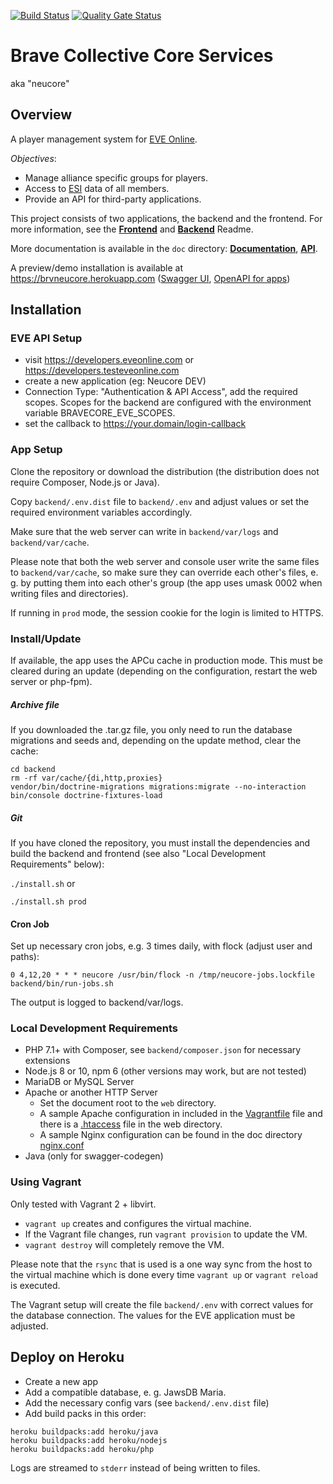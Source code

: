 [![Build Status](https://travis-ci.com/bravecollective/brvneucore.svg?branch=master)](https://travis-ci.com/bravecollective/brvneucore)
[![Quality Gate Status](https://sonarcloud.io/api/project_badges/measure?project=brvneucore&metric=alert_status)](https://sonarcloud.io/dashboard?id=brvneucore)

# Brave Collective Core Services

aka "neucore"

## Overview

A player management system for [EVE Online](https://www.eveonline.com/).

*Objectives*:
- Manage alliance specific groups for players.
- Access to [ESI](http://esi.evetech.net) data of all members.
- Provide an API for third-party applications.

This project consists of two applications, the backend and the frontend.
For more information, see the [**Frontend**](frontend/README.md) and [**Backend**](backend/README.md) Readme.

More documentation is available in the `doc` directory: 
[**Documentation**](doc/documentation.md), [**API**](doc/API.md).

A preview/demo installation is available at https://brvneucore.herokuapp.com
([Swagger UI](https://brvneucore.herokuapp.com/api),
[OpenAPI for apps](https://brvneucore.herokuapp.com/application-api.json))

## Installation

### EVE API Setup

- visit https://developers.eveonline.com or https://developers.testeveonline.com
- create a new application (eg: Neucore DEV)
- Connection Type: "Authentication & API Access", add the required scopes. Scopes for the backend
  are configured with the environment variable BRAVECORE_EVE_SCOPES.
- set the callback to https://your.domain/login-callback

### App Setup

Clone the repository or download the distribution (the distribution does not require Composer, Node.js or Java).

Copy `backend/.env.dist` file to `backend/.env` and adjust values or
set the required environment variables accordingly.

Make sure that the web server can write in `backend/var/logs` and `backend/var/cache`.

Please note that both the web server and console user write the same files to `backend/var/cache`,
so make sure they can override each other's files, e. g. by putting them into each other's group
(the app uses umask 0002 when writing files and directories).

If running in `prod` mode, the session cookie for the login is limited to HTTPS.

### Install/Update

If available, the app uses the APCu cache in production mode. This must be cleared during an update
(depending on the configuration, restart the web server or php-fpm).

##### Archive file

If you downloaded the .tar.gz file, you only need to run the database migrations and seeds and, 
depending on the update method, clear the cache:

```
cd backend
rm -rf var/cache/{di,http,proxies}
vendor/bin/doctrine-migrations migrations:migrate --no-interaction
bin/console doctrine-fixtures-load
```

##### Git

If you have cloned the repository, you must install the dependencies and build the backend and frontend
(see also "Local Development Requirements" below):

`./install.sh` or

`./install.sh prod`

#### Cron Job

Set up necessary cron jobs, e.g. 3 times daily, with flock (adjust user and paths):

```
0 4,12,20 * * * neucore /usr/bin/flock -n /tmp/neucore-jobs.lockfile backend/bin/run-jobs.sh
```

The output is logged to backend/var/logs.

### Local Development Requirements

* PHP 7.1+ with Composer, see `backend/composer.json` for necessary extensions
* Node.js 8 or 10, npm 6 (other versions may work, but are not tested)
* MariaDB or MySQL Server
* Apache or another HTTP Server
    * Set the document root to the `web` directory.
    * A sample Apache configuration in included in the [Vagrantfile](Vagrantfile) file and there 
      is a [.htaccess](web/.htaccess) file in the web directory.
    * A sample Nginx configuration can be found in the doc directory [nginx.conf](doc/nginx.conf)
* Java (only for swagger-codegen)

### Using Vagrant

Only tested with Vagrant 2 + libvirt.

- `vagrant up` creates and configures the virtual machine.
- If the Vagrant file changes, run `vagrant provision` to update the VM.
- `vagrant destroy` will completely remove the VM.

Please note that the `rsync` that is used is a one way sync from the host to the virtual
machine which is done every time `vagrant up` or `vagrant reload` is executed.

The Vagrant setup will create the file `backend/.env` with correct values for the database connection.
The values for the EVE application must be adjusted.

## Deploy on Heroku

- Create a new app
- Add a compatible database, e. g. JawsDB Maria.
- Add the necessary config vars (see `backend/.env.dist` file)
- Add build packs in this order:

```
heroku buildpacks:add heroku/java
heroku buildpacks:add heroku/nodejs
heroku buildpacks:add heroku/php
```

Logs are streamed to `stderr` instead of being written to files.
